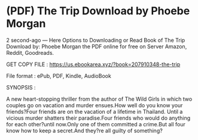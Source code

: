 # (PDF) The Trip Download by Phoebe Morgan

2 second-ago — Here Options to Downloading or Read Book of The Trip Download by: Phoebe Morgan the PDF online for free on Server Amazon, Reddit, Goodreads.

GET COPY FILE : https://us.ebookarea.xyz/?book=207910348-the-trip

File format : ePub, PDF, Kindle, AudioBook

SYNOPSIS :

A new heart-stopping thriller from the author of The Wild Girls in which two couples go on vacation and murder ensues.How well do you know your friends?Four friends are on the vacation of a lifetime in Thailand. Until a vicious murder shatters their paradise.Four friends who would do anything for each other?until now.Only one of them committed a crime.But all four know how to keep a secret.And they?re all guilty of something?
